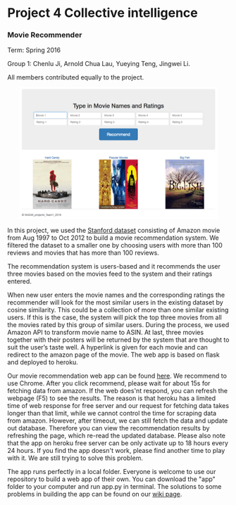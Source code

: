 # Project 4 Collective intelligence
### Movie Recommender 

Term: Spring 2016

Group 1: Chenlu Ji, Arnold Chua Lau, Yueying Teng, Jingwei Li.

All members contributed equally to the project.

<p><center><img src="figs/preview.png" width=450 height=300 ></center></p>

In this project, we used the [Stanford dataset](http://snap.stanford.edu/data/web-Movies.html) consisting of Amazon movie from Aug 1997 to Oct 2012 to build a movie recommendation system. We filtered the dataset to a smaller one by choosing users with more than 100 reviews and movies that has more than 100 reviews.

The recommendation system is users-based and it recommends the user three movies based on the movies feed to the system and their ratings entered. 

When new user enters the movie names and the corresponding ratings the recommender will look for the most similar users in the existing dataset by cosine similarity. This could be a collection of more than one similar existing users. If this is the case, the system will pick the top three movies from all the movies rated by this group of similar users. During the process, we used Amazon API to transform movie name to ASIN. At last, three movies together with their posters will be returned by the system that are thought to suit the user’s taste well. A hyperlink is given for each movie and can redirect to the amazon page of the movie. The web app is based on flask and deployed to heroku.

Our movie recommendation web app can be found [here](https://vast-basin-99316.herokuapp.com/). We recommend to use Chrome. After you click recommend, please wait for about 15s for fetching data from amazon. If the web does'nt respond, you can refresh the webpage (F5) to see the results. The reason is that heroku has a limited time of web response for free server and our request for fetching data takes longer than that limit, while we cannot control the time for scraping data from amazon. However, after timeout, we can still fetch the data and update out database. Therefore you can view the recommendation results by refreshing the page, which re-read the updated database. Please also note that the app on heroku free server can be only activate up to 18 hours every 24 hours. If you find the app doesn't work, please find another time to play with it. We are still trying to solve this problem. 

The app runs perfectly in a local folder. Everyone is welcome to use our repository to build a web app of their own. You can download the "app" folder to your computer and run app.py in terminal. The solutions to some problems in building the app can be found on our [wiki page](https://github.com/TZstatsADS/project4-team1/wiki).

